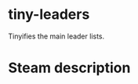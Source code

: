 # tiny-leaders
Tinyifies the main leader lists.

# Steam description

[//]: # (start)
[//]: # (stop)


